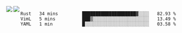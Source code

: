 <a href="https://github.com/anuraghazra/github-readme-stats">
  <img align="left" src="https://github-readme-stats.vercel.app/api?username=kfly8&count_private=true&show_icons=true&theme=calm" />
</a>
<a href="https://github.com/anuraghazra/github-readme-stats">
  <img align="left" src="https://github-readme-stats.vercel.app/api/top-langs/?username=kfly8&theme=calm&hide=HTML&exclude_repo=is3q-cr" />
</a>

<!--START_SECTION:waka-->
```text
Rust   34 mins         ████████████████████▓░░░░   82.93 % 
VimL   5 mins          ███▒░░░░░░░░░░░░░░░░░░░░░   13.49 % 
YAML   1 min           █░░░░░░░░░░░░░░░░░░░░░░░░   03.58 % 
```
<!--END_SECTION:waka-->
